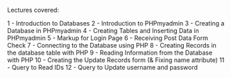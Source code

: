 Lectures covered:

 1 - Introduction to Databases
 2 - Introduction to PHPmyadmin
 3 - Creating a Database in PHPmyadmin
 4 - Creating Tables and Inserting Data in PHPmyadmin
 5 - Markup for Login Page
 6 - Receiving Post Data Form Check
 7 - Connecting to the Database using PHP
 8 - Creating Records in the database table with PHP
 9 - Reading Information from the Database with PHP
10 - Creating the Update Records form (& Fixing name attribute)
11 - Query to Read IDs
12 - Query to Update username and password